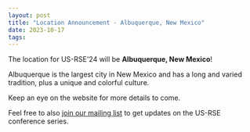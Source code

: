 ```yaml
---
layout: post
title: "Location Announcement - Albuquerque, New Mexico"
date: 2023-10-17
tags:
---
```


The location for US-RSE'24 will be **Albuquerque, New Mexico**!

Albuquerque is the largest city in New Mexico and has a long and varied
tradition, plus a unique and colorful culture.

Keep an eye on the website for more details to come.

Feel free to also [join our mailing list](https://groups.google.com/a/us-rse.org/g/usrse-conference)
to get updates on the US-RSE conference series.
